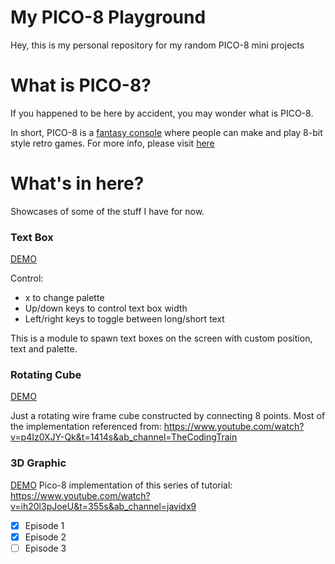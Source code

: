 # My PICO-8 Playground

Hey, this is my personal repository for my random PICO-8 mini projects

# What is PICO-8?

If you happened to be here by accident, you may wonder what is PICO-8.

In short, PICO-8 is a [fantasy console](https://en.wikipedia.org/wiki/Fantasy_video_game_console) where people can make and play
8-bit style retro games. For more info, please visit [here](https://www.lexaloffle.com/pico-8.php)

# What's in here? 

Showcases of some of the stuff I have for now.

### Text Box

[DEMO](https://wiiasd.github.io/pico8playground/text_box/build/html/text_box.html)

Control:
- x to change palette
- Up/down keys to control text box width
- Left/right keys to toggle between long/short text

This is a module to spawn text boxes on the screen with custom position, text and palette.

### Rotating Cube

[DEMO](https://wiiasd.github.io/pico8playground/rotating_cube/build/html/rotating_cube.html)

Just a rotating wire frame cube constructed by connecting 8 points. Most of the implementation referenced from: https://www.youtube.com/watch?v=p4Iz0XJY-Qk&t=1414s&ab_channel=TheCodingTrain

### 3D Graphic
[DEMO](https://wiiasd.github.io/pico8playground/3d/build/html/3d.html)
Pico-8 implementation of this series of tutorial: https://www.youtube.com/watch?v=ih20l3pJoeU&t=355s&ab_channel=javidx9

- [x] Episode 1
- [x] Episode 2
- [ ] Episode 3
